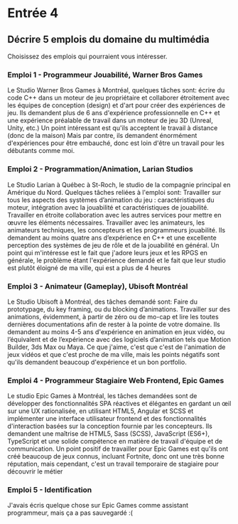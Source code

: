 # Entrée 4
## Décrire 5 emplois du domaine du multimédia
Choisissez des emplois qui pourraient vous intéresser. 

### Emploi 1 - Programmeur Jouabilité, Warner Bros Games
Le Studio Warner Bros Games à Montréal, quelques tâches sont: écrire du code C++ dans un moteur de jeu propriétaire et collaborer étroitement avec les équipes de conception (design) et d'art pour créer des expériences de jeu. Ils demandent plus de 6 ans d'expérience professionnelle en C++ et une expérience préalable de travail dans un moteur de jeu 3D (Unreal, Unity, etc.) Un point intéressant est qu'ils acceptent le travail à distance (donc de la maison) Mais par contre, ils demandent énormément d'expériences pour être embauché, donc est loin d'être un travail pour les débutants comme moi.

### Emploi 2 - Programmation/Animation, Larian Studios
Le Studio Larian à Québec à St-Roch, le studio de la compagnie principal en Amérique du Nord. Quelques tâches reliées à l'emploi sont: Travailler sur tous les aspects des systèmes d’animation du jeu : caractéristiques du moteur, intégration avec la jouabilité et caractéristiques de jouabilité. Travailler en étroite collaboration avec les autres services pour mettre en œuvre les éléments nécessaires. Travailler avec les animateurs, les animateurs techniques, les concepteurs et les programmeurs jouabilité. Ils demandent au moins quatre ans d’expérience en C++ et une excellente perception des systèmes de jeu de rôle et de la jouabilité en général. Un point qui m'intéresse est le fait que j'adore leurs jeux et les RPGS en générale, le problème étant l'expérience demandé et le fait que leur studio est plutôt éloigné de ma ville, qui est a plus de 4 heures

### Emploi 3 - Animateur (Gameplay), Ubisoft Montréal
Le Studio Ubisoft à Montréal, des tâches demandé sont: Faire du prototypage, du key framing, ou du blocking d’animations. Travailler sur des animations, évidemment, à partir de zéro ou de mo-cap et lire les toutes dernières documentations afin de rester à la pointe de votre domaine. Ils demandent au moins  4-5 ans d'expérience en animation en jeux vidéo, ou l’équivalent et de l’expérience avec des logiciels d’animation tels que Motion Builder, 3ds Max ou Maya. Ce que j'aime, c'est que c'est de l'animation de jeux vidéos et que c'est proche de ma ville, mais les points négatifs sont qu'ils demandent beaucoup d'expérience et un bon portfolio.

### Emploi 4 - Programmeur Stagiaire Web Frontend, Epic Games
Le studio Epic Games à Montréal, les tâches demandées sont de développer des fonctionnalités SPA réactives et élégantes en gardant un œil sur une UX rationalisée, en utilisant HTML5, Angular et SCSS et implémenter une interface utilisateur frontend et des fonctionnalités d'interaction basées sur la conception fournie par les concepteurs. Ils demandent une maîtrise de HTML5, Sass (SCSS), JavaScript (ES6+), TypeScript et une solide compétence en matière de travail d'équipe et de communication. Un point positif de travailler pour Epic Games est qu'ils ont créé beaucoup de jeux connus, incluant Fortnite, donc ont une très bonne réputation, mais cependant, c'est un travail temporaire de stagiaire pour découvrir le métier

### Emploi 5 - Identification
J'avais écris quelque chose sur Epic Games comme assistant programmeur, mais ça a pas sauvegardé :(


